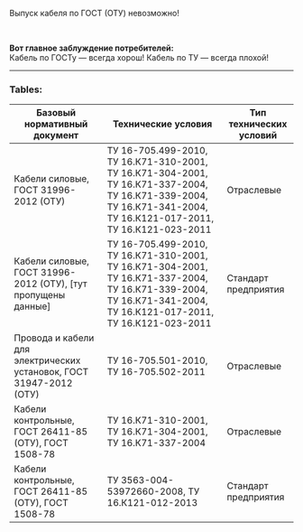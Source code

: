 Выпуск кабеля по ГОСТ (ОТУ) невозможно!

<br/>

**Вот главное заблуждение потребителей:**  
Кабель по ГОСТу — всегда хорош! Кабель по ТУ — всегда плохой!

---

### Tables:

| **Базовый нормативный документ** | **Технические условия** | **Тип технических условий** |
|----------------------------------|--------------------------|-------------------------------|
| Кабели силовые, ГОСТ 31996-2012 (ОТУ) | ТУ 16-705.499-2010, ТУ 16.К71-310-2001, ТУ 16.К71-304-2001, ТУ 16.К71-337-2004, ТУ 16.К71-339-2004, ТУ 16.К71-341-2004, ТУ 16.К121-017-2011, ТУ 16.К121-023-2011 | Отраслевые |
| Кабели силовые, ГОСТ 31996-2012 (ОТУ), [тут пропущены данные] | ТУ 16-705.499-2010, ТУ 16.К71-310-2001, ТУ 16.К71-304-2001, ТУ 16.К71-337-2004, ТУ 16.К71-339-2004, ТУ 16.К71-341-2004, ТУ 16.К121-017-2011, ТУ 16.К121-023-2011 | Стандарт предприятия |
| Провода и кабели для электрических установок, ГОСТ 31947-2012 (ОТУ) | ТУ 16-705.501-2010, ТУ 16-705.502-2011 | Отраслевые |
| Кабели контрольные, ГОСТ 26411-85 (ОТУ), ГОСТ 1508-78 | ТУ 16.К71-310-2001, ТУ 16.К71-304-2001, ТУ 16.К71-337-2004 | Отраслевые |
| Кабели контрольные, ГОСТ 26411-85 (ОТУ), ГОСТ 1508-78 | ТУ 3563-004-53972660-2008, ТУ 16.К121-012-2013 | Стандарт предприятия |
